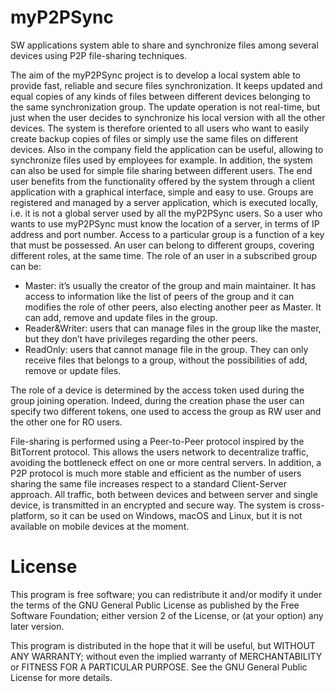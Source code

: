 # myP2PSync
SW applications system able to share and synchronize files among several devices using P2P file-sharing techniques. 

The aim of the myP2PSync project is to develop a local system able to provide fast, reliable and secure files synchronization. It keeps updated and equal copies of any kinds of files between different devices belonging to the same synchronization group. The update operation is not real-time, but just when the user decides to synchronize his local version with all the other devices. The system is therefore oriented to all users who want to easily create backup copies of files or simply use the same files on different devices. Also in the company field the application can be useful, allowing to synchronize files used by employees for example. In addition, the system can also be used for simple file sharing between different users.
The end user benefits from the functionality offered by the system through a client application with a graphical interface, simple and easy to use. Groups are registered and managed by a server application, which is executed locally, i.e. it is not a global server used by all the myP2PSync users. So a user who wants to use myP2PSync must know the location of a server, in terms of IP address and port number.
Access to a particular group is a function of a key that must be possessed. An user can belong to different groups, covering different roles, at the same time. 
The role of an user in a subscribed group can be:

- Master: it’s usually the creator of the group and main maintainer. It has access to information like the list of peers of the group and it can modifies the role of other peers, also electing another peer as Master. It can add, remove and update files in the group.
- Reader&Writer: users that can manage files in the group like the master, but they don’t have privileges regarding the other peers.
- ReadOnly: users that cannot manage file in the group. They can only receive files that belongs to a group, without the possibilities of add, remove or update files.

The role of a device is determined by the access token used during the group joining operation. Indeed, during the creation phase the user can specify two different tokens, one used to access the group as RW user and the other one for RO users.

File-sharing is performed using a Peer-to-Peer protocol inspired by the BitTorrent protocol. This allows the users network to decentralize traffic, avoiding the bottleneck effect on one or more central servers. In addition, a P2P protocol is much more stable and efficient as the number of users sharing the same file increases respect to a standard Client-Server approach. All traffic, both between devices and between server and single device, is transmitted in an encrypted and secure way.
The system is cross-platform, so it can be used on Windows, macOS and Linux, but it is not available on mobile devices at the moment.

# License

This program is free software; you can redistribute it and/or modify it under the terms of the GNU General Public License as published by the Free Software Foundation; either version 2 of the License, or (at your option) any later version.

This program is distributed in the hope that it will be useful, but WITHOUT ANY WARRANTY; without even the implied warranty of MERCHANTABILITY or FITNESS FOR A PARTICULAR PURPOSE. See the GNU General Public License for more details.
